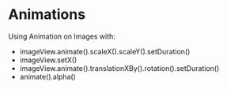 # Animations
Using Animation on Images with:
- imageView.animate().scaleX().scaleY().setDuration()
- imageView.setX()
- imageView.animate().translationXBy().rotation().setDuration()
- animate().alpha()
